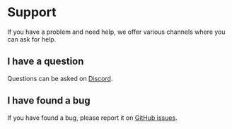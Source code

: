 # Support

If you have a problem and need help, we offer various channels where you can ask for help.

## I have a question

Questions can be asked on [Discord](https://discordapp.com/invite/VYzsydb).

## I have found a bug

If you have found a bug, please report it on [GitHub issues](https://github.com/refinedmods/refinedstorageaddons/issues).